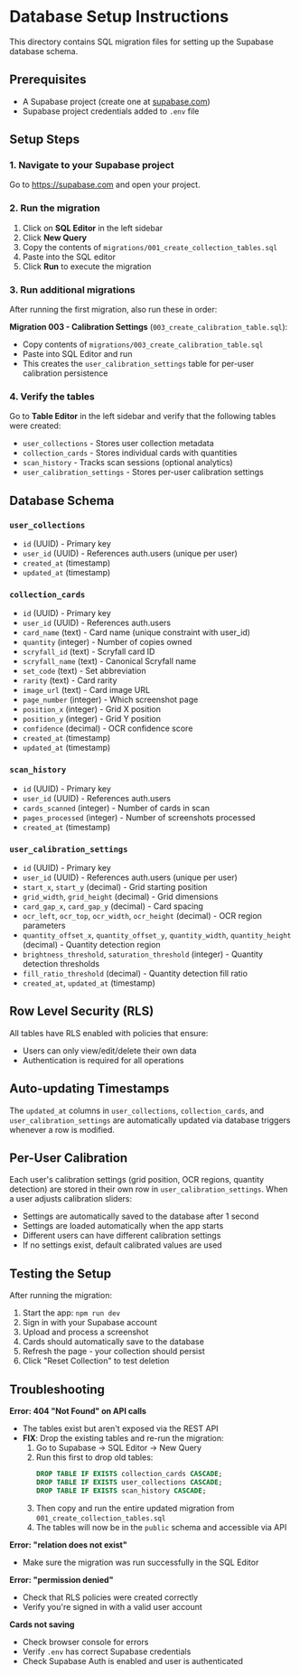 # Database Setup Instructions

This directory contains SQL migration files for setting up the Supabase database schema.

## Prerequisites

- A Supabase project (create one at [supabase.com](https://supabase.com))
- Supabase project credentials added to `.env` file

## Setup Steps

### 1. Navigate to your Supabase project

Go to https://supabase.com and open your project.

### 2. Run the migration

1. Click on **SQL Editor** in the left sidebar
2. Click **New Query**
3. Copy the contents of `migrations/001_create_collection_tables.sql`
4. Paste into the SQL editor
5. Click **Run** to execute the migration

### 3. Run additional migrations

After running the first migration, also run these in order:

**Migration 003 - Calibration Settings** (`003_create_calibration_table.sql`):
- Copy contents of `migrations/003_create_calibration_table.sql`
- Paste into SQL Editor and run
- This creates the `user_calibration_settings` table for per-user calibration persistence

### 4. Verify the tables

Go to **Table Editor** in the left sidebar and verify that the following tables were created:

- `user_collections` - Stores user collection metadata
- `collection_cards` - Stores individual cards with quantities
- `scan_history` - Tracks scan sessions (optional analytics)
- `user_calibration_settings` - Stores per-user calibration settings

## Database Schema

### `user_collections`
- `id` (UUID) - Primary key
- `user_id` (UUID) - References auth.users (unique per user)
- `created_at` (timestamp)
- `updated_at` (timestamp)

### `collection_cards`
- `id` (UUID) - Primary key
- `user_id` (UUID) - References auth.users
- `card_name` (text) - Card name (unique constraint with user_id)
- `quantity` (integer) - Number of copies owned
- `scryfall_id` (text) - Scryfall card ID
- `scryfall_name` (text) - Canonical Scryfall name
- `set_code` (text) - Set abbreviation
- `rarity` (text) - Card rarity
- `image_url` (text) - Card image URL
- `page_number` (integer) - Which screenshot page
- `position_x` (integer) - Grid X position
- `position_y` (integer) - Grid Y position
- `confidence` (decimal) - OCR confidence score
- `created_at` (timestamp)
- `updated_at` (timestamp)

### `scan_history`
- `id` (UUID) - Primary key
- `user_id` (UUID) - References auth.users
- `cards_scanned` (integer) - Number of cards in scan
- `pages_processed` (integer) - Number of screenshots processed
- `created_at` (timestamp)

### `user_calibration_settings`
- `id` (UUID) - Primary key
- `user_id` (UUID) - References auth.users (unique per user)
- `start_x`, `start_y` (decimal) - Grid starting position
- `grid_width`, `grid_height` (decimal) - Grid dimensions
- `card_gap_x`, `card_gap_y` (decimal) - Card spacing
- `ocr_left`, `ocr_top`, `ocr_width`, `ocr_height` (decimal) - OCR region parameters
- `quantity_offset_x`, `quantity_offset_y`, `quantity_width`, `quantity_height` (decimal) - Quantity detection region
- `brightness_threshold`, `saturation_threshold` (integer) - Quantity detection thresholds
- `fill_ratio_threshold` (decimal) - Quantity detection fill ratio
- `created_at`, `updated_at` (timestamp)

## Row Level Security (RLS)

All tables have RLS enabled with policies that ensure:
- Users can only view/edit/delete their own data
- Authentication is required for all operations

## Auto-updating Timestamps

The `updated_at` columns in `user_collections`, `collection_cards`, and `user_calibration_settings` are automatically updated via database triggers whenever a row is modified.

## Per-User Calibration

Each user's calibration settings (grid position, OCR regions, quantity detection) are stored in their own row in `user_calibration_settings`. When a user adjusts calibration sliders:
- Settings are automatically saved to the database after 1 second
- Settings are loaded automatically when the app starts
- Different users can have different calibration settings
- If no settings exist, default calibrated values are used

## Testing the Setup

After running the migration:

1. Start the app: `npm run dev`
2. Sign in with your Supabase account
3. Upload and process a screenshot
4. Cards should automatically save to the database
5. Refresh the page - your collection should persist
6. Click "Reset Collection" to test deletion

## Troubleshooting

**Error: 404 "Not Found" on API calls**
- The tables exist but aren't exposed via the REST API
- **FIX**: Drop the existing tables and re-run the migration:
  1. Go to Supabase → SQL Editor → New Query
  2. Run this first to drop old tables:
     ```sql
     DROP TABLE IF EXISTS collection_cards CASCADE;
     DROP TABLE IF EXISTS user_collections CASCADE;
     DROP TABLE IF EXISTS scan_history CASCADE;
     ```
  3. Then copy and run the entire updated migration from `001_create_collection_tables.sql`
  4. The tables will now be in the `public` schema and accessible via API

**Error: "relation does not exist"**
- Make sure the migration was run successfully in the SQL Editor

**Error: "permission denied"**
- Check that RLS policies were created correctly
- Verify you're signed in with a valid user account

**Cards not saving**
- Check browser console for errors
- Verify `.env` has correct Supabase credentials
- Check Supabase Auth is enabled and user is authenticated
